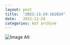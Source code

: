 ```yaml
---
layout:	post
title:	"2021-11-24-162824"
date:	2021-11-24
categories:	kof archive
---
```


![Image Alt](https://k0f.github.io/assets/2021-11-24-162824.jpg)
